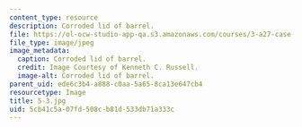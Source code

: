 ```yaml
---
content_type: resource
description: Corroded lid of barrel.
file: https://ol-ocw-studio-app-qa.s3.amazonaws.com/courses/3-a27-case-studies-in-forensic-metallurgy-fall-2007/5cb41c5a07fd508cb81d533db71a333c_5-3.jpg
file_type: image/jpeg
image_metadata:
  caption: Corroded lid of barrel.
  credit: Image Courtesy of Kenneth C. Russell.
  image-alt: Corroded lid of barrel.
parent_uid: ede6c3b4-a888-c0aa-5a65-8ca13e647cb4
resourcetype: Image
title: 5-3.jpg
uid: 5cb41c5a-07fd-508c-b81d-533db71a333c
---
```

